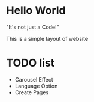 # Hello World
"It's not just a Code!"

This is a simple layout of website

# TODO list
- Carousel Effect
- Language Option
- Create Pages
